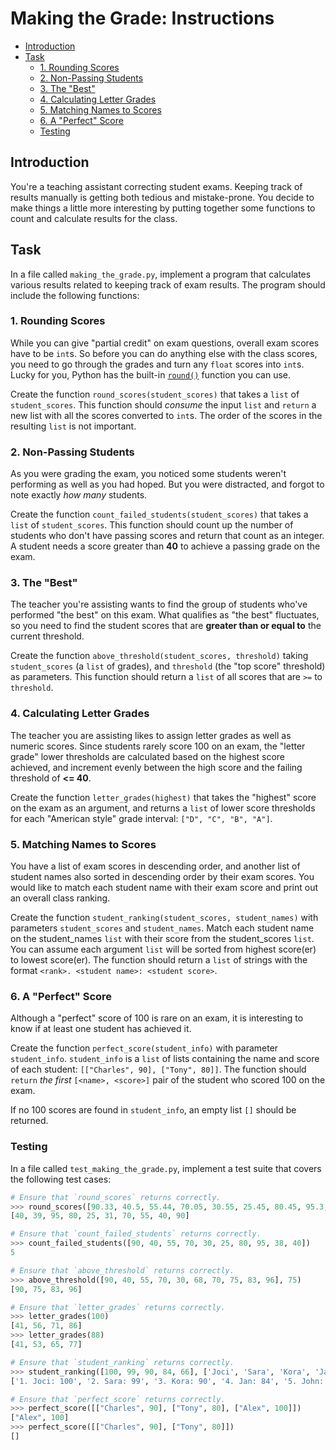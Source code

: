 # Making the Grade: Instructions

- [Introduction](#introduction)
- [Task](#task)
  - [1. Rounding Scores](#1-rounding-scores)
  - [2. Non-Passing Students](#2-non-passing-students)
  - [3. The "Best"](#3-the-best)
  - [4. Calculating Letter Grades](#4-calculating-letter-grades)
  - [5. Matching Names to Scores](#5-matching-names-to-scores)
  - [6. A "Perfect" Score](#6-a-perfect-score)
  - [Testing](#testing)

## Introduction

You're a teaching assistant correcting student exams. Keeping track of results
manually is getting both tedious and mistake-prone. You decide to make things a
little more interesting by putting together some functions to count and
calculate results for the class.

## Task

In a file called `making_the_grade.py`, implement a program that calculates
various results related to keeping track of exam results. The program should
include the following functions:

### 1. Rounding Scores

While you can give "partial credit" on exam questions, overall exam scores have
to be `int`s. So before you can do anything else with the class scores, you need
to go through the grades and turn any `float` scores into `int`s. Lucky for you,
Python has the built-in [`round()`][round] function you can use.

Create the function `round_scores(student_scores)` that takes a `list` of
`student_scores`. This function should _consume_ the input `list` and `return` a
new list with all the scores converted to `int`s. The order of the scores in the
resulting `list` is not important.

### 2. Non-Passing Students

As you were grading the exam, you noticed some students weren't performing as
well as you had hoped. But you were distracted, and forgot to note exactly _how
many_ students.

Create the function `count_failed_students(student_scores)` that takes a `list`
of `student_scores`. This function should count up the number of students who
don't have passing scores and return that count as an integer. A student needs a
score greater than **40** to achieve a passing grade on the exam.

### 3. The "Best"

The teacher you're assisting wants to find the group of students who've
performed "the best" on this exam. What qualifies as "the best" fluctuates, so
you need to find the student scores that are **greater than or equal to** the
current threshold.

Create the function `above_threshold(student_scores, threshold)` taking
`student_scores` (a `list` of grades), and `threshold` (the "top score"
threshold) as parameters. This function should return a `list` of all scores
that are `>=` to `threshold`.

### 4. Calculating Letter Grades

The teacher you are assisting likes to assign letter grades as well as numeric
scores. Since students rarely score 100 on an exam, the "letter grade" lower
thresholds are calculated based on the highest score achieved, and increment
evenly between the high score and the failing threshold of **<= 40**.

Create the function `letter_grades(highest)` that takes the "highest" score on
the exam as an argument, and returns a `list` of lower score thresholds for each
"American style" grade interval: `["D", "C", "B", "A"]`.

### 5. Matching Names to Scores

You have a list of exam scores in descending order, and another list of student
names also sorted in descending order by their exam scores. You would like to
match each student name with their exam score and print out an overall class
ranking.

Create the function `student_ranking(student_scores, student_names)` with
parameters `student_scores` and `student_names`. Match each student name on the
student_names `list` with their score from the student_scores `list`. You can
assume each argument `list` will be sorted from highest score(er) to lowest
score(er). The function should return a `list` of strings with the format
`<rank>. <student name>: <student score>`.

### 6. A "Perfect" Score

Although a "perfect" score of 100 is rare on an exam, it is interesting to know
if at least one student has achieved it.

Create the function `perfect_score(student_info)` with parameter `student_info`.
`student_info` is a `list` of lists containing the name and score of each
student: `[["Charles", 90], ["Tony", 80]]`. The function should `return` _the
first_ `[<name>, <score>]` pair of the student who scored 100 on the exam.

If no 100 scores are found in `student_info`, an empty list `[]` should be
returned.

[round]: https://docs.python.org/3/library/functions.html#round

### Testing

In a file called `test_making_the_grade.py`, implement a test suite that covers
the following test cases:

```python
# Ensure that `round_scores` returns correctly.
>>> round_scores([90.33, 40.5, 55.44, 70.05, 30.55, 25.45, 80.45, 95.3, 38.7, 40.3])
[40, 39, 95, 80, 25, 31, 70, 55, 40, 90]

# Ensure that `count_failed_students` returns correctly.
>>> count_failed_students([90, 40, 55, 70, 30, 25, 80, 95, 38, 40])
5

# Ensure that `above_threshold` returns correctly.
>>> above_threshold([90, 40, 55, 70, 30, 68, 70, 75, 83, 96], 75)
[90, 75, 83, 96]

# Ensure that `letter_grades` returns correctly.
>>> letter_grades(100)
[41, 56, 71, 86]
>>> letter_grades(88)
[41, 53, 65, 77]

# Ensure that `student_ranking` returns correctly.
>>> student_ranking([100, 99, 90, 84, 66], ['Joci', 'Sara', 'Kora', 'Jan', 'John'])
['1. Joci: 100', '2. Sara: 99', '3. Kora: 90', '4. Jan: 84', '5. John: 66']

# Ensure that `perfect_score` returns correctly.
>>> perfect_score([["Charles", 90], ["Tony", 80], ["Alex", 100]])
["Alex", 100]
>>> perfect_score([["Charles", 90], ["Tony", 80]])
[]
```
